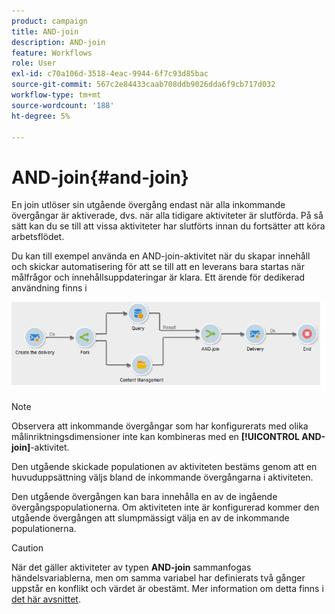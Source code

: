```yaml
---
product: campaign
title: AND-join
description: AND-join
feature: Workflows
role: User
exl-id: c70a106d-3518-4eac-9944-6f7c93d85bac
source-git-commit: 567c2e84433caab708ddb9026dda6f9cb717d032
workflow-type: tm+mt
source-wordcount: '188'
ht-degree: 5%

---
```


# AND-join{#and-join}



En join utlöser sin utgående övergång endast när alla inkommande övergångar är aktiverade, dvs. när alla tidigare aktiviteter är slutförda. På så sätt kan du se till att vissa aktiviteter har slutförts innan du fortsätter att köra arbetsflödet.

Du kan till exempel använda en AND-join-aktivitet när du skapar innehåll och skickar automatisering för att se till att en leverans bara startas när målfrågor och innehållsuppdateringar är klara. Ett ärende för dedikerad användning finns i

![](assets/and-join-usage.png)

>[!NOTE]
>
>Observera att inkommande övergångar som har konfigurerats med olika målinriktningsdimensioner inte kan kombineras med en **[!UICONTROL AND-join]**-aktivitet.

Den utgående skickade populationen av aktiviteten bestäms genom att en huvuduppsättning väljs bland de inkommande övergångarna i aktiviteten.

Den utgående övergången kan bara innehålla en av de ingående övergångspopulationerna. Om aktiviteten inte är konfigurerad kommer den utgående övergången att slumpmässigt välja en av de inkommande populationerna.

>[!CAUTION]
>
>När det gäller aktiviteter av typen **AND-join** sammanfogas händelsvariablerna, men om samma variabel har definierats två gånger uppstår en konflikt och värdet är obestämt. Mer information om detta finns i [det här avsnittet](javascript-scripts-and-templates.md#event-variables).
